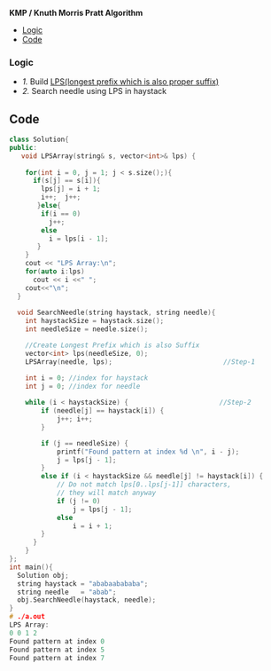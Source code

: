 **KMP / Knuth Morris Pratt Algorithm**
- [Logic](#s)
- [Code](#c)

<a name=s></a>
### Logic
- _1._ Build [LPS(longest prefix which is also proper suffix)](/DS_Questions/Questions/Strings/Prefix_Suffix)
- _2._ Search needle using LPS in haystack

<a name=c></a>
## Code
```cpp
class Solution{
public:
   void LPSArray(string& s, vector<int>& lps) {
   
    for(int i = 0, j = 1; j < s.size();){
      if(s[j] == s[i]){
        lps[j] = i + 1;
        i++;  j++;
       }else{
        if(i == 0)
          j++;
        else
          i = lps[i - 1];
       }
    }
    cout << "LPS Array:\n";
    for(auto i:lps)
      cout << i <<" ";
    cout<<"\n";
  }
  
  void SearchNeedle(string haystack, string needle){
    int haystackSize = haystack.size();
    int needleSize = needle.size();

    //Create Longest Prefix which is also Suffix
    vector<int> lps(needleSize, 0);
    LPSArray(needle, lps);                            //Step-1

    int i = 0; //index for haystack
    int j = 0; //index for needle
    
    while (i < haystackSize) {                       //Step-2
        if (needle[j] == haystack[i]) {
            j++; i++;
        }

        if (j == needleSize) {
            printf("Found pattern at index %d \n", i - j);
            j = lps[j - 1];
        }
        else if (i < haystackSize && needle[j] != haystack[i]) {          // mismatch after j matches
            // Do not match lps[0..lps[j-1]] characters,
            // they will match anyway
            if (j != 0)
                j = lps[j - 1];
            else
                i = i + 1;
        }
      }
    }
};
int main(){
  Solution obj;
  string haystack = "ababaabababa";
  string needle   = "abab";
  obj.SearchNeedle(haystack, needle);
}
# ./a.out
LPS Array:
0 0 1 2
Found pattern at index 0 
Found pattern at index 5 
Found pattern at index 7
```
